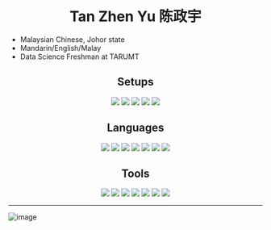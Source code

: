 <!--
**tzhenyu/tzhenyu** is a ✨ _special_ ✨ repository because its `README.md` (this file) appears on your GitHub profile.

Here are some ideas to get you started:

- 🔭 I’m currently working on ...
- 🌱 I’m currently learning ...
- 👯 I’m looking to collaborate on ...
- 🤔 I’m looking for help with ...
- 💬 Ask me about ...
- 📫 How to reach me: ...
- 😄 Pronouns: ...
- ⚡ Fun fact: ...
-->
<h1 align="center">Tan Zhen Yu 陈政宇</h1>

- Malaysian Chinese, Johor state
- Mandarin/English/Malay
- Data Science Freshman at TARUMT
  
<h2 align="center">Setups</h2>
<p align="center">
    <img src="https://img.shields.io/badge/Windows_11-0078d4?style=for-the-badge&logo=windows-11&logoColor=white"/>
    <img src="https://img.shields.io/badge/Ubuntu-E95420?style=for-the-badge&logo=ubuntu&logoColor=white"/>
    <img src="https://img.shields.io/badge/Intel%20Core_i5_12th-0071C5?style=for-the-badge&logo=intel&logoColor=white"/>
    <img src="https://img.shields.io/badge/NVIDIA-RTX4060-76B900?style=for-the-badge&logo=nvidia&logoColor=white"/>
    <img src="https://img.shields.io/badge/16-GB-0071C5?style=for-the-badge&logoColor=white"/>
</p>
<h2 align="center">Languages</h2>
<p align="center">
    <img src="https://img.shields.io/badge/Python-FFD43B?style=for-the-badge&logo=python&logoColor=blue"/>
    <img src="https://img.shields.io/badge/HTML5-E34F26?style=for-the-badge&logo=html5&logoColor=white"/>
    <img src="https://img.shields.io/badge/MySQL-005C84?style=for-the-badge&logo=mysql&logoColor=white"/>
    <img src="https://img.shields.io/badge/C%2B%2B-00599C?style=for-the-badge&logo=c%2B%2B&logoColor=white"/>
    <img src="https://img.shields.io/badge/Django-092E20?style=for-the-badge&logo=django&logoColor=green"/>
    <img src="https://img.shields.io/badge/Express%20js-000000?style=for-the-badge&logo=express&logoColor=white"/>
    <img src="https://img.shields.io/badge/React-20232A?style=for-the-badge&logo=react&logoColor=61DAFB"/>
</p>
<h2 align="center">Tools</h2>
<p align="center">
    <img src="https://img.shields.io/badge/blender-%23F5792A.svg?style=for-the-badge&logo=blender&logoColor=white"/>
    <img src="https://img.shields.io/badge/Tableau-E97627?style=for-the-badge&logo=Tableau&logoColor=white"/>
    <img src="https://img.shields.io/badge/Notepad++-90E59A.svg?style=for-the-badge&logo=notepad%2B%2B&logoColor=black"/>
    <img src="https://img.shields.io/badge/VSCode-0078D4?style=for-the-badge&logo=visual%20studio%20code&logoColor=white"/>
    <img src="https://img.shields.io/badge/Visual_Studio-5C2D91?style=for-the-badge&logo=visual%20studio&logoColor=white"/>
    <img src="https://img.shields.io/badge/Selenium-43B02A?style=for-the-badge&logo=Selenium&logoColor=white"/>
    <img src="https://img.shields.io/badge/Pandas-2C2D72?style=for-the-badge&logo=pandas&logoColor=white"/>
</p>

---

![image](https://i.ibb.co/YLfhfg6/Clipboard-Image-2.jpg)




